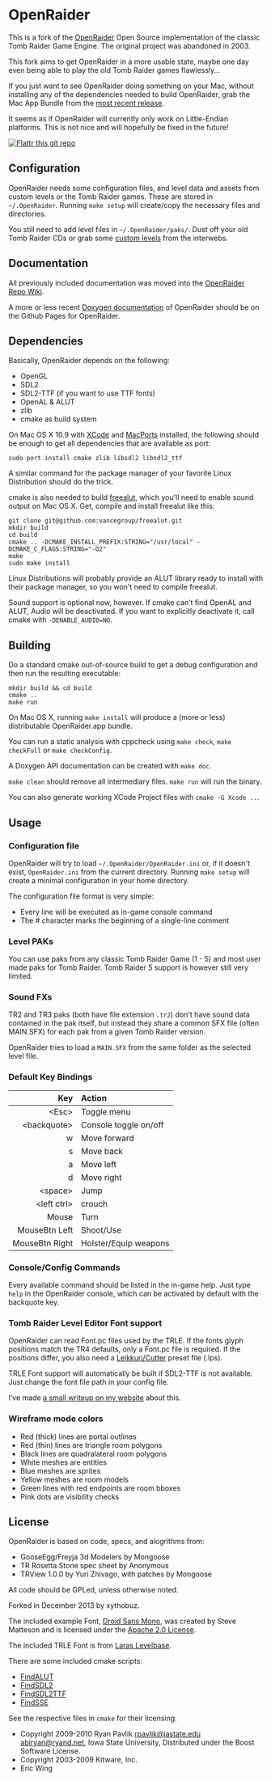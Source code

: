 # OpenRaider

This is a fork of the [OpenRaider](http://openraider.sourceforge.net) Open Source implementation of the classic Tomb Raider Game Engine. The original project was abandoned in 2003.

This fork aims to get OpenRaider in a more usable state, maybe one day even being able to play the old Tomb Raider games flawlessly...

If you just want to see OpenRaider doing something on your Mac, without installing any of the dependencies needed to build OpenRaider, grab the Mac App Bundle from the [most recent release](https://github.com/xythobuz/OpenRaider/releases).

It seems as if OpenRaider will currently only work on Little-Endian platforms. This is not nice and will hopefully be fixed in the future!

[![Flattr this git repo](http://api.flattr.com/button/flattr-badge-large.png)](https://flattr.com/submit/auto?user_id=xythobuz&url=https://github.com/xythobuz/OpenRaider&title=OpenRaider&language=&tags=github&category=software)

## Configuration

OpenRaider needs some configuration files, and level data and assets from custom levels or the Tomb Raider games.
These are stored in `~/.OpenRaider`. Running `make setup` will create/copy the necessary files and directories.

You still need to add level files in `~/.OpenRaider/paks/`.
Dust off your old Tomb Raider CDs or grab some [custom levels](http://www.aspidetr.com/levels/yvel-woods-v1-5/) from the interwebs.

## Documentation

All previously included documentation was moved into the [OpenRaider Repo Wiki](https://github.com/xythobuz/OpenRaider/wiki/_pages).

A more or less recent [Doxygen documentation](http://xythobuz.github.io/OpenRaider/) of OpenRaider should be on the Github Pages for OpenRaider.

## Dependencies

Basically, OpenRaider depends on the following:

* OpenGL
* SDL2
* SDL2-TTF (if you want to use TTF fonts)
* OpenAL & ALUT
* zlib
* cmake as build system

On Mac OS X 10.9 with [XCode](https://developer.apple.com/xcode/) and [MacPorts](http://www.macports.org) installed, the following should be enough to get all dependencies that are available as port:

    sudo port install cmake zlib libsdl2 libsdl2_ttf

A similar command for the package manager of your favorite Linux Distribution should do the trick.

cmake is also needed to build [freealut](https://github.com/vancegroup/freealut), which you'll need to enable sound output on Mac OS X.
Get, compile and install freealut like this:

    git clone git@github.com:vancegroup/freealut.git
    mkdir build
    cd build
    cmake .. -DCMAKE_INSTALL_PREFIX:STRING="/usr/local" -DCMAKE_C_FLAGS:STRING="-O2"
    make
    sudo make install

Linux Distributions will probably provide an ALUT library ready to install with their package manager, so you won't need to compile freealut.

Sound support is optional now, however. If cmake can’t find OpenAL and ALUT, Audio will be deactivated. If you want to explicitly deactivate it, call cmake with `-DENABLE_AUDIO=NO`.

## Building

Do a standard cmake out-of-source build to get a debug configuration and then run the resulting executable:

    mkdir build && cd build
    cmake ..
    make run

On Mac OS X, running `make install` will produce a (more or less) distributable OpenRaider.app bundle.

You can run a static analysis with cppcheck using `make check`, `make checkFull` or `make checkConfig`.

A Doxygen API documentation can be created with `make doc`.

`make clean` should remove all intermediary files. `make run` will run the binary.

You can also generate working XCode Project files with `cmake -G Xcode ..`.

## Usage

### Configuration file

OpenRaider will try to load `~/.OpenRaider/OpenRaider.ini` or, if it doesn't exist, `OpenRaider.ini` from the current directory.
Running `make setup` will create a minimal configuration in your home directory.

The configuration file format is very simple:
* Every line will be executed as in-game console command
* The # character marks the beginning of a single-line comment

### Level PAKs

You can use paks from any classic Tomb Raider Game (1 - 5) and most user made paks for Tomb Raider. Tomb Raider 5 support is however still very limited.

### Sound FXs

TR2 and TR3 paks (both have file extension `.tr2`) don't have sound data contained in the pak itself, but instead
they share a common SFX file (often MAIN.SFX) for each pak from a given Tomb Raider version.

OpenRaider tries to load a `MAIN.SFX` from the same folder as the selected level file.

### Default Key Bindings

| Key               | Action                |
| -----------------:|:--------------------- |
| &lt;Esc&gt;       | Toggle menu           |
| &lt;backquote&gt; | Console toggle on/off |
| w                 | Move forward          |
| s                 | Move back             |
| a                 | Move left             |
| d                 | Move right            |
| &lt;space&gt;     | Jump                  |
| &lt;left ctrl&gt; | crouch                |
| Mouse             | Turn                  |
| MouseBtn Left     | Shoot/Use             |
| MouseBtn Right    | Holster/Equip weapons |

### Console/Config Commands

Every available command should be listed in the in-game help. Just type `help` in the OpenRaider console, which can be activated by default with the backquote key.

### Tomb Raider Level Editor Font support

OpenRaider can read Font.pc files used by the TRLE. If the fonts glyph positions match the TR4 defaults, only a Font.pc file is required. If the positions differ, you also need a [Leikkuri/Cutter](http://trep.trlevel.de/en/downloads.html) preset file (.lps).

TRLE Font support will automatically be built if SDL2-TTF is not available. Just change the font file path in your config file.

I’ve made [a small writeup on my website](http://xythobuz.de/2014_06_14_trle_font.html) about this.

### Wireframe mode colors

* Red (thick) lines are portal outlines
* Red (thin) lines are triangle room polygons
* Black lines are quadralateral room polygons
* White meshes are entities
* Blue meshes are sprites
* Yellow meshes are room models
* Green lines with red endpoints are room bboxes
* Pink dots are visibility checks

## License

OpenRaider is based on code, specs, and alogrithms from:

* GooseEgg/Freyja 3d Modelers by Mongoose
* TR Rosetta Stone spec sheet by Anonymous
* TRView 1.0.0 by Yuri Zhivago, with patches by Mongoose

All code should be GPLed, unless otherwise noted.

Forked in December 2013 by xythobuz.

The included example Font, [Droid Sans Mono](http://www.droidfonts.com/licensing/), was created by Steve Matteson and is licensed under the [Apache 2.0 License](http://www.apache.org/licenses/LICENSE-2.0).

The included TRLE Font is from [Laras Levelbase](http://laraslevelbase.org/stuff/index.asp?id=1967).

There are some included cmake scripts:

* [FindALUT](https://github.com/rpavlik/cmake-modules/blob/master/FindALUT.cmake)
* [FindSDL2](https://github.com/dhewm/dhewm3/blob/master/neo/sys/cmake/FindSDL2.cmake)
* [FindSDL2TTF](https://github.com/Deraen/ohj2710/blob/master/cmake_modules/FindSDL2TTF.cmake)
* [FindSSE](https://gitorious.org/vc/vc/source/a1d8b9fc31060d870386613cc72319546c850b87:cmake/FindSSE.cmake)

See the respective files in `cmake` for their licensing.

* Copyright 2009-2010 Ryan Pavlik <rpavlik@iastate.edu> <abiryan@ryand.net>, Iowa State University, Distributed under the Boost Software License.
* Copyright 2003-2009 Kitware, Inc.
* Eric Wing

